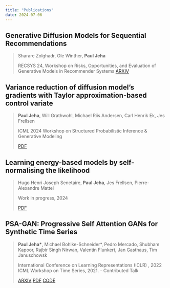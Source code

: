 ```yaml
---
title: "Publications"
date: 2024-07-06
---
```


## Generative Diffusion Models for Sequential Recommendations
> Sharare Zolghadr, Ole Winther, **Paul Jeha**
>
> RECSYS 24, Workshop on Risks, Opportunities, and Evaluation of Generative Models in Recommender Systems
> [ARXIV](https://arxiv.org/abs/2410.19429)


## Variance reduction of diffusion model’s gradients with Taylor approximation-based control variate
> **Paul Jeha**, Will Grathwohl, Michael Riis Andersen, Carl Henrik Ek, Jes Frellsen
> 
> ICML 2024 Workshop on Structured Probabilistic Inference & Generative Modeling
> 
> [PDF](https://openreview.net/pdf?id=YqFIzHAfbk)

## Learning energy-based models by self-normalising the likelihood
> Hugo Henri Joseph Senetaire, **Paul Jeha**, Jes Frellsen, Pierre-Alexandre Mattei
> 
> Work in progress, 2024
> 
> [PDF](https://openreview.net/pdf?id=zrxlSviRqC)

## PSA-GAN: Progressive Self Attention GANs for Synthetic Time Series
> **Paul Jeha\***, Michael Bohlke-Schneider\*, Pedro Mercado, Shubham Kapoor, Rajbir Singh Nirwan, Valentin Flunkert, Jan Gasthaus, Tim Januschowsk
>
> International Conference on Learning Representations (ICLR) , 2022  
> ICML Workshop on Time Series, 2021. - Contributed Talk
> 
>  [ARXIV](https://arxiv.org/abs/2108.00981) [PDF](https://arxiv.org/pdf/2108.00981) [CODE](https://github.com/mbohlkeschneider/psa-gan)


